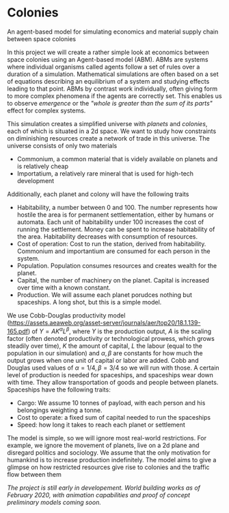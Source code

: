 # Colonies
An agent-based model for simulating economics and material supply chain between space colonies

In this project we will create a rather simple look at economics between space colonies using an Agent-based model (ABM). ABMs are systems where individual organisms called agents follow a set of rules over a duration of a simulation. Mathematical simulations are often based on a set of equations describing an equilibrium of a system and studying effects leading to that point. ABMs by contrast work individually, often giving form to more complex phenomena if the agents are correctly set. This enables us to observe _emergence_ or the _"whole is greater than the sum of its parts"_ effect for complex systems.

This simulation creates a simplified universe with *planets* and *colonies*, each of which is situated in a 2d space. We want to study how constraints on diminishing resources create a network of trade in this universe. The universe consists of only two materials

- Commonium, a common material that is videly available on planets and is relatively cheap
- Importatium, a relatively rare mineral that is used for high-tech development

Additionally, each planet and colony will have the following traits

- Habitability, a number between 0 and 100. The number represents how hostile the area is for permanent settlementation, either by humans or automata. Each unit of habitability under 100 increases the cost of running the settlement. Money can be spent to increase habitability of the area. Habitability decreases with consumption of resources.
- Cost of operation: Cost to run the station, derived from habitability. Commonium and importantium are consumed for each person in the system.
- Population. Population consumes resources and creates wealth for the planet. 
- Capital, the number of machinery on the planet. Capital is increased over time with a known constant.
- Production. We will assume each planet porudces nothing but spaceships. A long shot, but this is a simple model. 

We use Cobb-Douglas productivity model (https://assets.aeaweb.org/asset-server/journals/aer/top20/18.1.139-165.pdf) of $Y = AK^\alpha L^\beta$, where $Y$ is the production output, $A$ is the scaling factor (often denoted productivity or technological prowess, which grows steadily over time), $K$ the amount of capital, $L$ the labour (equal to the population in our simulation) and $\alpha, \beta$ are constants for how much the output grows when one unit of capital or labor are added. Cobb and Douglas used values of $\alpha = 1/4, \beta = 3/4$ so we will run with those. A certain level of production is needed for spaceships, and spaceships wear down with time. They allow transportation of goods and people between planets. Spaceships have the following traits:

- Cargo: We assume 10 tonnes of payload, with each person and his belongings weighting a tonne.
- Cost to operate: a fixed sum of capital needed to run the spaceships
- Speed: how long it takes to reach each planet or settlement

The model is simple, so we will ignore most real-world restrictions. For example, we ignore the movement of planets, live on a 2d plane and disregard politics and sociology. We assume that the only motivation for humankind is to increase production indefinitely. The model aims to give a glimpse on how restricted resources give rise to colonies and the traffic flow between them

_The project is still early in developement. World building works as of February 2020, with animation capabilities and proof of concept preliminary models coming soon._
